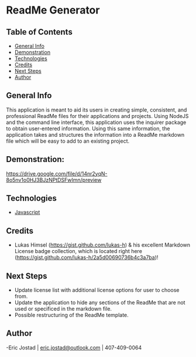 # ReadMe Generator

## Table of Contents
- [General Info](#general-info)
- [Demonstration](#demonstration)
- [Technologies](#technologies)
- [Credits](#credits)
- [Next Steps](#next-Steps)
- [Author](#author)

## General Info
This application is meant to aid its users in creating simple, consistent, and professional ReadMe files for their applications and projects. 
Using NodeJS and the command line interface, this application uses the inquirer package to obtain user-entered information.
Using this same information, the application takes and structures the information into a ReadMe markdown file which will be easy
to add to an existing project. 

## Demonstration: 
https://drive.google.com/file/d/14nr2yqN-8o5nv1o0HJ3BJzNPtDSFwImn/preview


## Technologies
- [Javascript](https://www.javascript.com/)

## Credits
- Lukas Himsel (https://gist.github.com/lukas-h) & his excellent Markdown License badge collection, which is located
right here (https://gist.github.com/lukas-h/2a5d00690736b4c3a7ba)!

## Next Steps
- Update license list with additional license options for user to choose from.
- Update the application to hide any sections of the ReadMe that are not used or specificed in the markdown file.
- Possible restructuring of the ReadMe template.

## Author
-Eric Jostad | eric.jostad@outlook.com | 407-409-0064